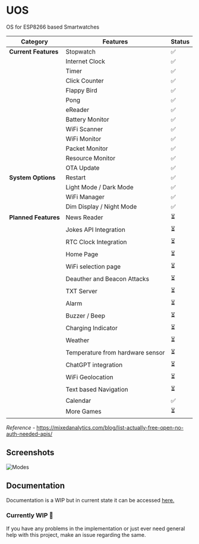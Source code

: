 # UOS
OS for ESP8266 based Smartwatches

| Category         | Features                                                                                                 | Status |
|------------------|----------------------------------------------------------------------------------------------------------|--------|
| **Current Features** | Stopwatch                                                                                                | ✅      |
|                  | Internet Clock                                                                                           | ✅      |
|                  | Timer                                                                                                    | ✅      |
|                  | Click Counter                                                                                            | ✅      |
|                  | Flappy Bird                                                                                              | ✅      |
|                  | Pong                                                                                                     | ✅      |
|                  | eReader                                                                                                  | ✅      |
|                  | Battery Monitor                                                                                          | ✅      |
|                  | WiFi Scanner                                                                                             | ✅      |
|                  | WiFi Monitor                                                                                             | ✅      |
|                  | Packet Monitor                                                                                           | ✅      |
|                  | Resource Monitor                                                                                         | ✅      |
|                  | OTA Update                                                                                               | ✅      |
| **System Options**   | Restart                                                                                                  | ✅      |
|                  | Light Mode / Dark Mode                                                                                   | ✅      |
|                  | WiFi Manager                                                                                             | ✅      |
|                  | Dim Display / Night Mode                                                                                 | ✅      |
| **Planned Features** | News Reader                                                                                              | ⏳     |
|                  | Jokes API Integration                                                                                    | ⏳     |
|                  | RTC Clock Integration                                                                                    | ⏳     |
|                  | Home Page                                                                                                | ⏳     |
|                  | WiFi selection page                                                                                      | ⏳     |
|                  | Deauther and Beacon Attacks                                                                              | ⏳     |
|                  | TXT Server                                                                                               | ⏳     |
|                  | Alarm                                                                                                    | ⏳     |
|                  | Buzzer / Beep                                                                                            | ⏳     |
|                  | Charging Indicator                                                                                       | ⏳     |
|                  | Weather                                                                                                  | ⏳     |
|                  | Temperature from hardware sensor                                                                         | ⏳     |
|                  | ChatGPT integration                                                                                      | ⏳     |
|                  | WiFi Geolocation                                                                                         | ⏳     |
|                  | Text based Navigation                                                                                    | ⏳     |
|                  | Calendar                                                                                                 | ✅     |
|                  | More Games                                                                                               | ⏳     |

  *Reference* - https://mixedanalytics.com/blog/list-actually-free-open-no-auth-needed-apis/
## Screenshots

![Modes](https://github.com/useraid/UOS/assets/93074700/fc2c6960-9bd7-4dd7-ba2a-45720d87ece6)

## Documentation
Documentation is a WIP but in current state it can be accessed [here.](https://github.com/useraid/UOS/tree/main/Docs)

### Currently WIP 🚧

If you have any problems in the implementation or just ever need general help with this project, make an issue regarding the same.
